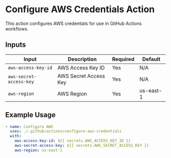 # Configure AWS Credentials Action

This action configures AWS credentials for use in GitHub Actions workflows.

## Inputs

| Input | Description | Required | Default |
| ----- | ----------- | -------- | ------- |
| `aws-access-key-id` | AWS Access Key ID | Yes | N/A |
| `aws-secret-access-key` | AWS Secret Access Key | Yes | N/A |
| `aws-region` | AWS Region | Yes | us-east-1 |

## Example Usage

```yaml
- name: Configure AWS
  uses: ./.github/actions/configure-aws-credentials
  with:
    aws-access-key-id: ${{ secrets.AWS_ACCESS_KEY_ID }}
    aws-secret-access-key: ${{ secrets.AWS_SECRET_ACCESS_KEY }}
    aws-region: us-east-1
